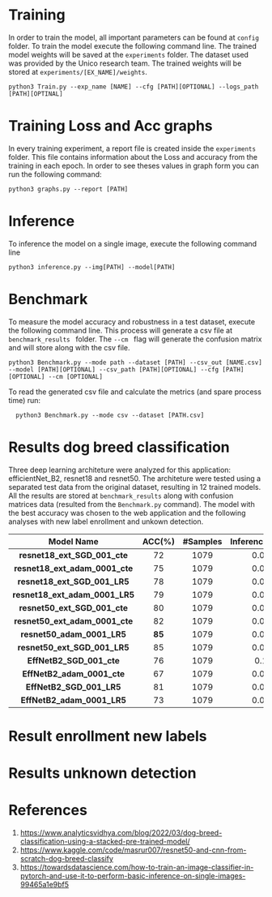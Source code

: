 # Training
In order to train the model, all important parameters can be found at ```config``` folder. To train the model execute the following command line. The trained model weights will be saved at the ```experiments``` folder. The dataset used was provided by the Unico research team. The trained weights will be stored at ```experiments/[EX_NAME]/weights```.

```
python3 Train.py --exp_name [NAME] --cfg [PATH][OPTIONAL] --logs_path [PATH][OPTINAL] 
```

# Training Loss and Acc graphs
In every training experiment, a report file is created inside the ```experiments``` folder. This file contains information about the Loss and accuracy from the training in each epoch. In order to see theses values in graph form you can run the following command:
```
python3 graphs.py --report [PATH]
```

# Inference
To inference the model on a single image, execute the following command line
```
python3 inference.py --img[PATH] --model[PATH]
```

# Benchmark
To measure the model accuracy and robustness in a test dataset, execute the following command line. This process will generate a csv file at ```benchmark_results ``` folder. The ```--cm ``` flag will generate the confusion matrix and will store along with the csv file.
```
python3 Benchmark.py --mode path --dataset [PATH] --csv_out [NAME.csv] --model [PATH][OPTIONAL] --csv_path [PATH][OPTIONAL] --cfg [PATH][OPTIONAL] --cm [OPTIONAL]
```
To read the generated csv file and calculate the metrics (and spare process time) run:
```
  python3 Benchmark.py --mode csv --dataset [PATH.csv]
```

# Results dog breed classification
Three deep learning architeture were analyzed for this application: efficientNet_B2, resnet18 and resnet50. The architeture were tested using a separated test data from the original dataset, resulting in 12 trained models. All the results are stored at ```benchmark_results``` along with confusion matrices data (resulted from the ``` Benchmark.py ``` command). The model with the best accuracy was chosen to the web application and the following analyses with new label enrollment and unkown detection. 

| Model Name | ACC(%) | #Samples | Inference_Time(s) |
|  :-----------:    | :-----:  | :-----:  | :-----:  |
| **resnet18_ext_SGD_001_cte** | 72 | 1079 |  0.0037 |
| **resnet18_ext_adam_0001_cte** | 75 | 1079 |  0.0039 |
| **resnet18_ext_SGD_001_LR5** | 78 | 1079 |  0.0038 |
| **resnet18_ext_adam_0001_LR5** | 79 | 1079 | 0.0037 |
| **resnet50_ext_SGD_001_cte** | 80 | 1079 | 0.0083 |
| **resnet50_ext_adam_0001_cte** | 82 | 1079 | 0.0079 |
| **resnet50_adam_0001_LR5** | **85** | 1079 | 0.0082 |
| **resnet50_ext_SGD_001_LR5** | 85 | 1079 | 0.0084 |
| **EffNetB2_SGD_001_cte** | 76 | 1079 |  0.137 | 
| **EffNetB2_adam_0001_cte** | 67 | 1079 | 0.0143 |
| **EffNetB2_SGD_001_LR5** | 81 | 1079 | 0.0135 |
| **EffNetB2_adam_0001_LR5** | 73 | 1079 | 0.0140 |

# Result enrollment new labels



# Results unknown detection

<!--| **resnet18_SGD_001_LR5** | 0 | 0 |  0 |
| **resnet18_adam_0001_LR5** | 0 | 0 |  0 |
| **EffNetB2_ext_SGD_001_LR5** | 0 | 0 |  0 |
| **EffNetB2_ext_adam_0001_LR5** | 0 | 0 | 0 |
| **EffNetB2_ext_SGD_001_cte** | 0 | 0 | 0 |
| **EffNetB2_ext_adam_0001_cte** | 0 | 0 | 0 |
| **resnet50_ext_adam_0001_LR5** | 0 | 0 | 0 |
| **resnet50_SGD_001_LR5** | 0 | 0 | 0 |
| **resnet50_SGD_001_cte** | 0 | 0 | 0 |
| **resnet50_adam_0001_cte** | 0 | 0 | 0 |
| **resnet18_SGD_001_cte** | 0 | 0 | 0 |
| **resnet18_adam_0001_cte** | 0 | 0 |  0 |-->

# References
1. https://www.analyticsvidhya.com/blog/2022/03/dog-breed-classification-using-a-stacked-pre-trained-model/
2. https://www.kaggle.com/code/masrur007/resnet50-and-cnn-from-scratch-dog-breed-classify
3. https://towardsdatascience.com/how-to-train-an-image-classifier-in-pytorch-and-use-it-to-perform-basic-inference-on-single-images-99465a1e9bf5
